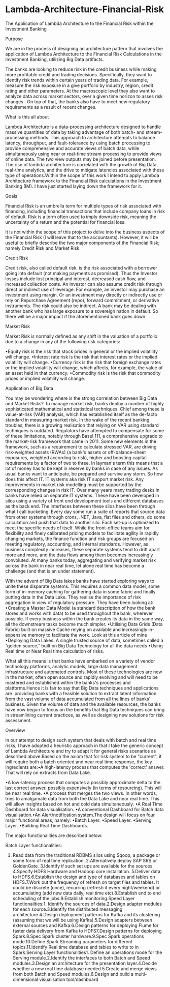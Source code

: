 # Lambda-Architecture-Financial-Risk
The Application of Lambda Architecture to the Financial Risk within the Investment Banking

Purpose

We are in the process of designing an architecture pattern that involves the application of Lambda Architecture to the Financial Risk Calculations in the Investment Banking, utilizing Big Data artifacts.

The banks are looking to reduce risk in the credit business while making more profitable credit and trading decisions. Specifically, they want to identify risk trends within certain years of trading data. For example, measure the risk exposure in a give portfolio by industry, region, credit rating and other parameters. At the macroscopic level they also want to analyze data across market sectors, over a given time horizon to asses risk changes . On top of that, the banks also have to meet new regulatory requirements as a result of recent changes. 

What is this all about

Lambda Architecture is a data-processing architecture designed to handle massive quantities of data by taking advantage of both batch- and stream-processing methods. This approach to architecture attempts to balance latency, throughput, and fault-tolerance by using batch processing to provide comprehensive and accurate views of batch data, while simultaneously using near or real-time stream processing to provide views of online data. The two view outputs may be joined before presentation. The rise of lambda architecture is correlated with the growth of Big Data, real-time analytics, and the drive to mitigate latencies associated with these type of operations.Within the scope of this work I intend to apply Lambda Architecture framework to the Financial Risk calculations in the Investment Banking (IM). I have just started laying down the framework for it.

Goals

Financial Risk is an umbrella term for multiple types of risk associated with financing, including financial transactions that include company loans in risk of default. Risk is a term often used to imply downside risk, meaning the uncertainty of a return and the potential for financial loss.

It is not within the scope of this project to delve into the business aspects of the Financial Risk (I will leave that to the accountants). However, it will be useful to briefly describe the two major components of the Financial Risk; namely Credit Risk and Market Risk.

Credit Risk

Credit risk, also called default risk, is the risk associated with a borrower going into default (not making payments as promised). Thus the Investor losses include lost principal and interest, decreased cash flow, and increased collection costs. An investor can also assume credit risk through direct or indirect use of leverage. For example, an investor may purchase an investment using margin. Or an investment may directly or indirectly use or rely on Repurchase Agreement (repo), forward commitment, or derivative instruments. The risk could also be indirect. A bank may be dealing with another bank who has large exposure to a sovereign nation in default. So there will be a major impact if the aforementioned bank goes down.

Market Risk

Market Risk is normally defined as any shift in the valuation of a portfolio due to a change in any of the following risk categories:

•Equity risk is the risk that stock prices in general or the implied volatility will change.
•Interest rate risk is the risk that interest rates or the implied volatility will change.
•Currency risk is the risk that foreign exchange rates or the implied volatility will change, which affects, for example, the value of an asset held in that currency.
•Commodity risk is the risk that commodity prices or implied volatility will change.

Application of Big Data

You may be wondering where is the strong correlation between Big Data and Market Risks? To manage market risk, banks deploy a number of highly sophisticated mathematical and statistical techniques. Chief among these is value-at-risk (VAR) analysis, which has established itself as the de-facto standard in measuring market risk.
In the wake of the recent banking troubles, there is a growing realisation that relying on VAR using standard techniques is outdated. Regulators have attempted to compensate for some of these limitations, notably through Basel 111, a comprehensive upgrade to the market-risk framework that came in 2011. Some new elements in the framework, such as a requirement to calculate stressed VAR, are driving risk-weighted assets (RWAs) (a bank's assets or off-balance-sheet exposures, weighted according to risk), higher and boosting capital requirements by a factor of two to three. In layman's term this means that a lot of money has to be kept in reserve by banks in case of any issues. As usual banks want to anticipate, be prepared and survive any storm.
So how does this affect IT. IT systems aka risk IT support market risk. Any improvements in market risk modelling must be supported by the corresponding changes in risk IT.
Over many years many trading desks in banks have relied on separate IT systems. These have been developed in silos using a variety of front end development tools and different databases as the back end. The interfaces between these silos have been through what I call bucketing. Every day some run a suite of reports that source data from other systems through crons, .NET, Java, flat files and others, do some calculation and push that data to another silo. Each set-up is optimized to meet the specific needs of itself. While the front-office teams aim for flexibility and finely calibrated pricing models to facilitate agility in rapidly changing markets, the finance function and risk groups are focused on meeting regulatory, accounting, and internal standards. However, as business complexity increases, these separate systems tend to drift apart more and more, and the data flows among them becomes increasingly convoluted. At many banks today, aggregating and verifying market risk across the bank in near real time, let alone real time has become a challenge (and that is an under statement).

With the advent of Big Data lakes banks have started exploring ways to unite these disparate systems. This requires a common data model, some form of in-memory caching for gathering data in some fabric and finally putting data in the Data Lake. They realise the importance of risk aggregation in view of regulatory pressure. They have been looking at:
•Creating a Master Data Model (a standard description of how the bank stores and works with data) to be used throughout the bank, wherever possible. If every business within the bank creates its data in the same way, all the downstream tasks become much simpler.
•Utilising Data Grids (Data Fabric) built on massive Cache relying on available and increasingly in-expensive memory to facilitate the work. Look at this article of mine 
•Deploying Data Lakes. A single trusted source of data, sometimes called a “golden source,” built on Big Data Technology for all the data needs
•Using Real time or Near Real time calculation of risks.

What all this means is that banks have embarked on a variety of vendor technology platforms, analytic models, large data management infrastructure and automated controls. Most of these technologies are new in the market, often open source and rapidly evolving and will need to be mastered and established within the banks's processes and platforms.Hence it is fair to say that Big Data techniques and applications are  providing banks with a feasible solution to extract latent information from the vast volume of data accumulated from all the lines of banks' business. Given the volume of data and the available resources, the banks have now begun to focus on the benefits that Big Data techniques can bring in streamlining current practices, as well as designing new solutions for risk assessment.

Overview

In our attempt to design such system that deals with batch and real time risks, I have adopted a heuristic approach in that I take the generic concept of Lambda Architecture and try to adapt it for general risks scenarios as described above.Based on the axiom that for risk system to be "current", it will require both a batch oriented and near real time response, the key ingredients are:•A high-latency process that computes the 'correct' answer. That will rely on extracts from Data Lake.

•A low-latency process that computes a possibly approximate delta to the last correct answer, possibly expensively (in terms of resourcing). This will be near real time.
•A process that merges the two views. In other words, tries to amalgamate data from both the Data Lake and near real time. This will allow insights based on hot and cold data simultaneously.
•A Real Time Dashboard for data visualisation.
•A conventional Dashboard for Batch data visualisation.•An Alert/notification system.The design will focus on four major functional areas, namely:
•Batch Layer.
•Speed Layer.
•Serving Layer.
•Building Real Time Dashboards.

The major functionalities are described below:

Batch Layer functionalities:
1. Read data from the traditional RDBMS silos using Sqoop, a package or some form of real time replication.
2.Alternatively deploy SAP SRS or GoldenGate.
3.Identify if such set ups are available for the sources.
4.Specify HDFS Hardware and Hadoop core installation.
5.Deliver data to HDFS.6.Establish the design and type of databases and tables on HDFS.7.Work out the frequency of refresh on target files and tables. It could be discrete (once), recurring (refresh it every night/weekend) or accumulating (add new data daily, real time etc).8.Establish end to end scheduling of the jobs.9.Establish monitoring.Speed Layer functionalities:1. Identify the sources of data.2.Design adapter modules for each source.3.Identify the distributed messaging architecture.4.Design deployment patterns for Kafka and its clustering (assuming that we will be using Kafka).5.Design adapters between external sources and Kafka.6.Design patterns for deploying Flume for faster data delivery from Kafka to HDFS7.Design patterns for deploying Spark.8.Spec Spark cluster hardware.9.Spec Spark operations mode.10.Define Spark Streaming parameters for different topics.11.Identify Real time database and tables to write to in Spark.Serving Layer functionalities1. Define an operations mode for the Serving module.2.Identify the interfaces to both Batch and Speed modules.3.Design an architecture for the presentation layer.4.Decide whether a new real time database needed.5.Create and merge views from both Batch and Speed modules.6.Design and build a multi-dimensional visualisation tool/dashboard
